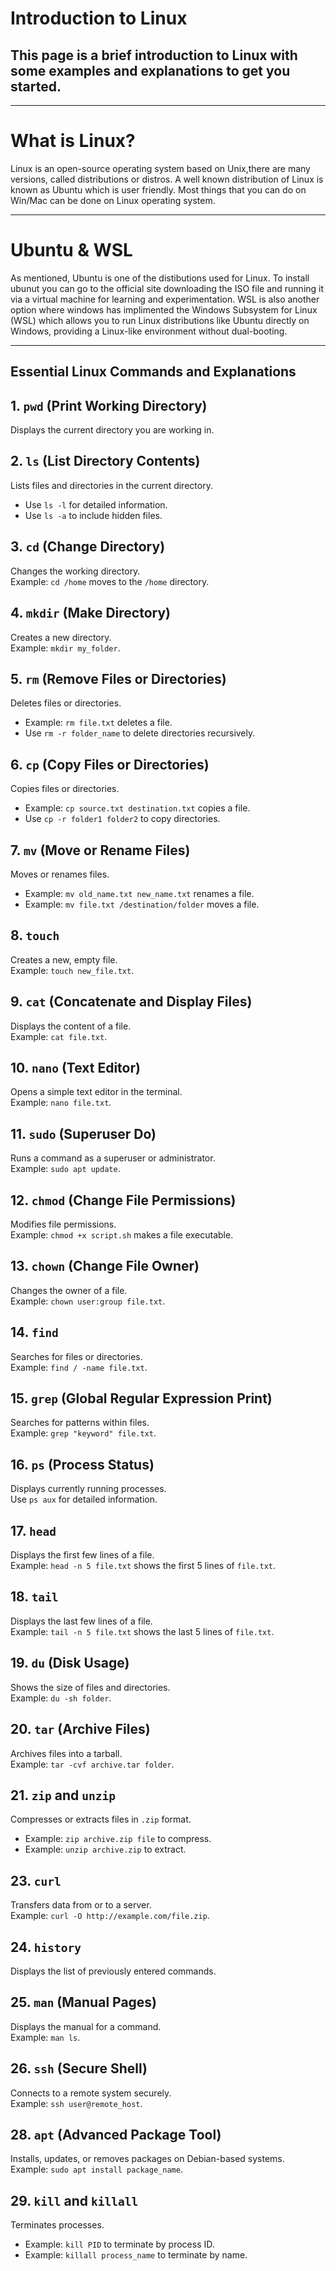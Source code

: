 # Introduction to Linux

## This page is a brief introduction to Linux with some examples and explanations to get you started.
---
# What is Linux?

Linux is an open-source operating system based on Unix,there are many versions, called distributions or distros. A well known distribution of Linux is known as Ubuntu which is user friendly. 
Most things that you can do on Win/Mac can be done on Linux operating system.

---
# Ubuntu & WSL
As mentioned, Ubuntu is one of the distibutions used for Linux. To install ubunut you can go to the official site downloading the ISO file and running it via a virtual machine for learning and experimentation.
WSL is also another option where windows has implimented the Windows Subsystem for Linux (WSL) which allows you to run Linux distributions like Ubuntu directly on Windows, providing a Linux-like environment without dual-booting.

---
## Essential Linux Commands and Explanations

## 1. `pwd` (Print Working Directory)  
Displays the current directory you are working in.

## 2. `ls` (List Directory Contents)  
Lists files and directories in the current directory.  
- Use `ls -l` for detailed information.  
- Use `ls -a` to include hidden files.

## 3. `cd` (Change Directory)  
Changes the working directory.  
Example: `cd /home` moves to the `/home` directory.

## 4. `mkdir` (Make Directory)  
Creates a new directory.  
Example: `mkdir my_folder`.

## 5. `rm` (Remove Files or Directories)  
Deletes files or directories.  
- Example: `rm file.txt` deletes a file.  
- Use `rm -r folder_name` to delete directories recursively.

## 6. `cp` (Copy Files or Directories)  
Copies files or directories.  
- Example: `cp source.txt destination.txt` copies a file.  
- Use `cp -r folder1 folder2` to copy directories.

## 7. `mv` (Move or Rename Files)  
Moves or renames files.  
- Example: `mv old_name.txt new_name.txt` renames a file.  
- Example: `mv file.txt /destination/folder` moves a file.

## 8. `touch`  
Creates a new, empty file.  
Example: `touch new_file.txt`.

## 9. `cat` (Concatenate and Display Files)  
Displays the content of a file.  
Example: `cat file.txt`.

## 10. `nano` (Text Editor)  
Opens a simple text editor in the terminal.  
Example: `nano file.txt`.

## 11. `sudo` (Superuser Do)  
Runs a command as a superuser or administrator.  
Example: `sudo apt update`.

## 12. `chmod` (Change File Permissions)  
Modifies file permissions.  
Example: `chmod +x script.sh` makes a file executable.

## 13. `chown` (Change File Owner)  
Changes the owner of a file.  
Example: `chown user:group file.txt`.

## 14. `find`  
Searches for files or directories.  
Example: `find / -name file.txt`.

## 15. `grep` (Global Regular Expression Print)  
Searches for patterns within files.  
Example: `grep "keyword" file.txt`.

## 16. `ps` (Process Status)  
Displays currently running processes.  
Use `ps aux` for detailed information.

## 17. `head`  
Displays the first few lines of a file.  
Example: `head -n 5 file.txt` shows the first 5 lines of `file.txt`.

## 18. `tail`  
Displays the last few lines of a file.  
Example: `tail -n 5 file.txt` shows the last 5 lines of `file.txt`.

## 19. `du` (Disk Usage)  
Shows the size of files and directories.  
Example: `du -sh folder`.

## 20. `tar` (Archive Files)  
Archives files into a tarball.  
Example: `tar -cvf archive.tar folder`.

## 21. `zip` and `unzip`  
Compresses or extracts files in `.zip` format.  
- Example: `zip archive.zip file` to compress.  
- Example: `unzip archive.zip` to extract.

## 23. `curl`  
Transfers data from or to a server.  
Example: `curl -O http://example.com/file.zip`.

## 24. `history`  
Displays the list of previously entered commands.

## 25. `man` (Manual Pages)  
Displays the manual for a command.  
Example: `man ls`.

## 26. `ssh` (Secure Shell)  
Connects to a remote system securely.  
Example: `ssh user@remote_host`.

## 28. `apt` (Advanced Package Tool)  
Installs, updates, or removes packages on Debian-based systems.  
Example: `sudo apt install package_name`.

## 29. `kill` and `killall`  
Terminates processes.  
- Example: `kill PID` to terminate by process ID.  
- Example: `killall process_name` to terminate by name.

